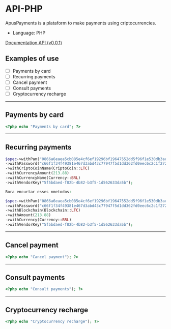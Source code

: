 # API-PHP

ApusPayments is a plataform to make payments using criptocurrencies. 

* Language: PHP

[Documentation API (v0.0.1)](https://docs.apuspayments.com/)

## Examples of use 

* [ ] Payments by card
* [ ] Recurring payments
* [ ] Cancel payment
* [ ] Consult payments
* [ ] Cryptocurrency recharge

<hr>

## Payments by card

```php
<?php echo "Payments by card"; ?>
```

<hr>

## Recurring payments

```php
$spec->withPan("0866a6eaea5cb085e4cf6ef19296bf19647552dd5f96f1e530db3ae61837efe7")
->withPassword("c66f1f34f49381e467d3abd43c77947f5d1dd362fd0eec6c2c1f27233ae9adf9")
->withCriptoCoinName(CriptoCoin::LTC)
->withCurrencyAmount(213.88)
->withCurrencyName(Currency::BRL)
->withVendorKey("5f5bdaed-f82b-4b82-b3f5-1d562633da5b");

Bora encurtar esses nmetodos:

$spec->withPan("0866a6eaea5cb085e4cf6ef19296bf19647552dd5f96f1e530db3ae61837efe7")
->withPassword("c66f1f34f49381e467d3abd43c77947f5d1dd362fd0eec6c2c1f27233ae9adf9")
->withBlockchain(Blockchain::LTC)
->withAmount(213.88)
->withCurrency(Currency::BRL)
->withVendorKey("5f5bdaed-f82b-4b82-b3f5-1d562633da5b");
```
<hr>

## Cancel payment

```php
<?php echo "Cancel payment"); ?>
```
<hr>

## Consult payments

```php
<?php echo "Consult payments"); ?>
```
<hr>

## Cryptocurrency recharge

```php
<?php echo "Cryptocurrency recharge"); ?>
```
